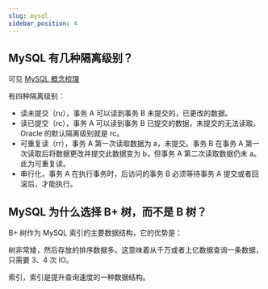 ```yaml
---
slug: mysql
sidebar_position: 4
---
```




## MySQL 有几种隔离级别？

可见 [MySQL 概念梳理](https://hardews.cn/docs/note/mysql-concept-study)

有四种隔离级别：

- 读未提交（ru），事务 A 可以读到事务 B 未提交的，已更改的数据。
- 读已提交（rc），事务 A 可以读到事务 B 已提交的数据，未提交的无法读取。Oracle 的默认隔离级别就是 rc。
- 可重复读（rr），事务 A 第一次读取数据为 a，未提交。事务 B 在事务 A 第一次读取后将数据更改并提交此数据变为 b，但事务 A 第二次读取数据仍未 a。此为可重复读。
- 串行化，事务 A 在执行事务时，后访问的事务 B 必须等待事务 A 提交或者回滚后，才能执行。



## MySQL 为什么选择 B+ 树，而不是 B 树？

B+ 树作为 MySQL 索引的主要数据结构，它的优势是：

树非常矮，然后存放的排序数据多。这意味着从千万或者上亿数据查询一条数据，只需要 3、4 次 IO。

索引，索引是提升查询速度的一种数据结构。